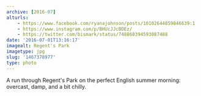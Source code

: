 ```yaml
---
archive: [2016-07]
alturls:
    - https://www.facebook.com/ryanajohnson/posts/10102644859846639:1
    - https://www.instagram.com/p/BHUcJJcBDEz/
    - https://twitter.com/bismark/status/748860394593087488
date: '2016-07-01T13:16:17'
imagealt: Regent's Park
imagetype: jpg
slug: '1467378977'
type: photo
---
```


A run through Regent's Park on the perfect English summer morning:
overcast, damp, and a bit chilly.
